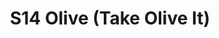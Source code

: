 ---
title: S14 Olive (Take Olive It)
permalink: "/teams/s14-olive"
teamslug: s14-olive
members:
- Sean Holihan - Captain
- Bill Cammas - QB
- Brice Relaford
- Corey Fenwick
- Dana Nearing
- Drew Halunen
- Joseph Lee
- Josh Richards
- Matt Nocella
- Michael Andrews
- Ray Yankey
- Ryan Myers
- Trevor Tullius
teamid: 5100
name: S14 Olive
color: Take Olive It
division: ''
---